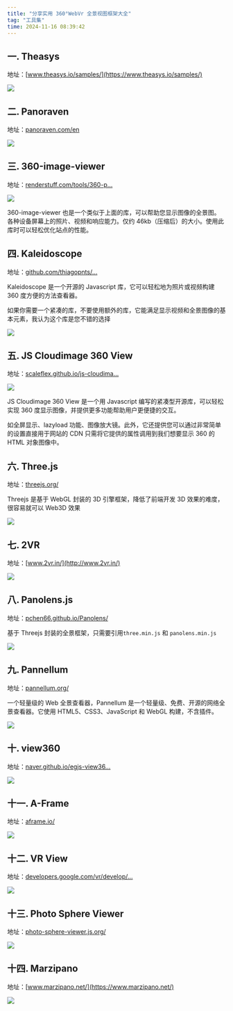 ```yaml
---
title: "分享实用 360°WebVr 全景视图框架大全"
tag: "工具集"
time: 2024-11-16 08:39:42
---
```


## 一. Theasys

地址：[www.theasys.io/samples/](https://www.theasys.io/samples/)

<img src="../imgs/103/04.webp" />

## 二. Panoraven

地址：[panoraven.com/en](https://panoraven.com/en)

<img src="../imgs/103/05.webp" />

## 三. 360-image-viewer

地址：[renderstuff.com/tools/360-p…](https://renderstuff.com/tools/360-panorama-web-viewer/)

<img src="../imgs/103/06.webp" />

360-image-viewer 也是一个类似于上面的库，可以帮助您显示图像的全景图。各种设备屏幕上的照片、视频和响应能力。仅约 46kb（压缩后）的大小。使用此库时可以轻松优化站点的性能。

## 四. Kaleidoscope

地址：[github.com/thiagopnts/…](https://github.com/thiagopnts/kaleidoscope)

Kaleidoscope 是一个开源的 Javascript 库，它可以轻松地为照片或视频构建 360 度方便的方法查看器。

如果你需要一个紧凑的库，不要使用额外的库，它能满足显示视频和全景图像的基本元素，我认为这个库是您不错的选择

<img src="../imgs/103/17.webp" />

## 五. JS Cloudimage 360 View

地址：[scaleflex.github.io/js-cloudima…](https://scaleflex.github.io/js-cloudimage-360-view/)

<img src="../imgs/103/07.webp" />

JS Cloudimage 360 View 是一个用 Javascript 编写的紧凑型开源库，可以轻松实现 360 度显示图像，并提供更多功能帮助用户更便捷的交互。

如全屏显示、lazyload 功能、图像放大镜。此外，它还提供您可以通过非常简单的设置直接用于网站的 CDN 只需将它提供的属性调用到我们想要显示 360 的 HTML 对象图像中。

## 六. Three.js

地址：[threejs.org/](https://threejs.org/)

Threejs 是基于 WebGL 封装的 3D 引擎框架，降低了前端开发 3D 效果的难度，很容易就可以 Web3D 效果

<img src="../imgs/103/08.webp" />

## 七. 2VR

地址：[www.2vr.in/](http://www.2vr.in/)

<img src="../imgs/103/09.webp" />

## 八. Panolens.js

地址：[pchen66.github.io/Panolens/](https://pchen66.github.io/Panolens/?spm=a2c6h.12873639.article-detail.8.642ed3167BkLtn)

基于 Threejs 封装的全景框架，只需要引用`three.min.js` 和 `panolens.min.js`

<img src="../imgs/103/10.webp" />

## 九. Pannellum

地址：[pannellum.org/](https://pannellum.org/%C2%A0)

一个轻量级的 Web 全景查看器，Pannellum 是一个轻量级、免费、开源的网络全景查看器。它使用 HTML5、CSS3、JavaScript 和 WebGL 构建，不含插件。

<img src="../imgs/103/11.webp" />

## 十. view360

地址：[naver.github.io/egjs-view36…](https://naver.github.io/egjs-view360/)

<img src="../imgs/103/12.webp" />

## 十一. A-Frame

地址：[aframe.io/](https://aframe.io/)

<img src="../imgs/103/13.webp" />

## 十二. VR View

地址：[developers.google.com/vr/develop/…](https://developers.google.com/vr/develop/web/vrview-web%C2%A0)

<img src="../imgs/103/14.webp" />

## 十三. Photo Sphere Viewer

地址：[photo-sphere-viewer.js.org/](https://photo-sphere-viewer.js.org/%C2%A0)

<img src="../imgs/103/15.webp" />

## 十四. Marzipano

地址：[www.marzipano.net/](https://www.marzipano.net/)

<img src="../imgs/103/16.webp" />
